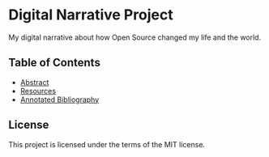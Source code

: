 # Digital Narrative Project

My digital narrative about how Open Source changed my life and the world.

## Table of Contents

* [Abstract](https://alienkevin.github.io/DigitalNarrative/Abstract.html)
* [Resources](https://alienkevin.github.io/DigitalNarrative/Resources.html)
* [Annotated Bibliography](https://alienkevin.github.io/DigitalNarrative/Annotated%20Bibliography.html)

## License

This project is licensed under the terms of the MIT license.